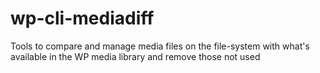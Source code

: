 # wp-cli-mediadiff
Tools to compare and manage media files on the file-system with what's available in the WP media library and remove those not used
